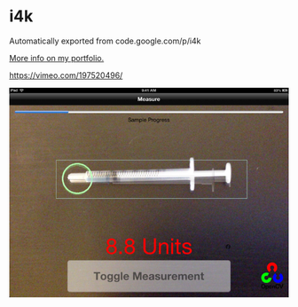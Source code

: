 # i4k
Automatically exported from code.google.com/p/i4k

[More info on my portfolio.](https://www.kyle-crockett.com/portfolio/academic-projects/i4k/)

https://vimeo.com/197520496/

[![Watch the video](https://raw.githubusercontent.com/kaipyroami/i4k/master/static/i4k-gui.png)](https://vimeo.com/197520496/)

